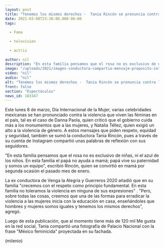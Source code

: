```yaml
---
layout: post
title: "Tenemos los mismos derechos -  Tania Rincón se pronuncia contra la violencia hacia las mujeres"
date: 2021-03-08T23:38:00.000-06:00
tags:
  
  - Fama
  
  - television
  
  - actriz
  
author: nil
description: "En esta familia pensamos que el rosa no es exclusivo de niñas, ni el azul de los niños, señaló la conductora a través de su cuenta en Instagram. "
image: "/uploads/2021/images-conductora-compartio-mensaje-proposito-internacional.jpg"
video: "nil"
audio: "nil"
alt: "Tenemos los mismos derechos -  Tania Rincón se pronuncia contra la violencia hacia las mujeres"
front: false
section: "Espectáculos"
news_id: 183347
---
```


Este lunes 8 de marzo, Día Internacional de la Mujer, varias celebridades mexicanas se han pronunciado contra la violencia que viven las féminas en el país, tal es el caso de Danna Paola, quien criticó que el gobierno cuida más a los monumentos que a las mujeres, y Natalia Téllez, quien exigió un alto a la violencia de género.  A estos mensajes que piden respeto, equidad y seguridad, también se sumó la conductora Tania Rincón, pues a través de su cuenta de Instagram compartió unas palabras de reflexión con sus seguidores. 

"En esta familia pensamos que el rosa no es exclusivo de niñas, ni el azul de los niños. En esta familia el papá no ayuda a mamá; papá vive su paternidad y somos un equipo", escribió Rincón, quien se convirtió en mamá por segunda ocasión el pasado mes de enero. 

La ex conductora de Venga la Alegría y Guerreros 2020 añadió que en su familia "crecemos con el respeto como principio fundamental. En esta familia no toleramos la violencia en ninguna de sus expresiones" . "Pero, sobre todas las cosas, creemos que una de las formas para erradicar la violencia a las mujeres inicia con la educación en casa, enseñándoles que hombres y mujeres somos iguales y tenemos los mismos derechos", agregó. 

Luego de esta publicación, que al momento tiene más de 120 mil Me gusta en la red social,  Tania compartió una fotografía de Palacio Nacional con la frase "México feminicida" proyectada en su fachada. 

(milenio)